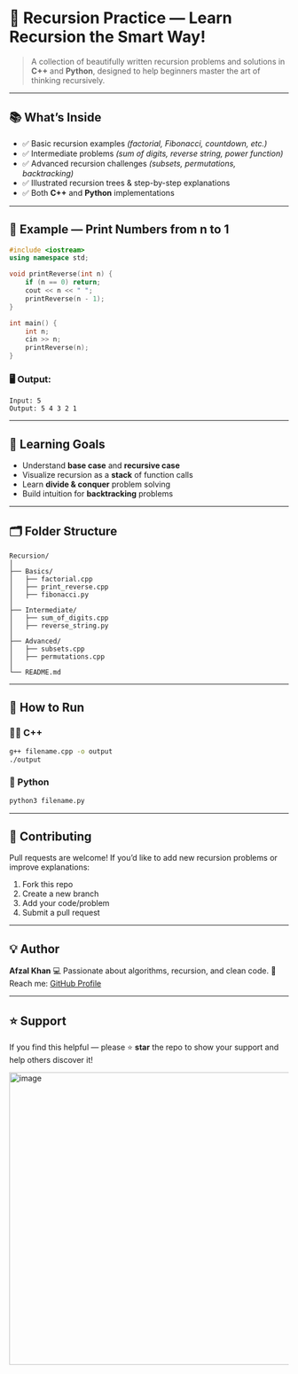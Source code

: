 # 💨 Recursion Practice — Learn Recursion the Smart Way!

> A collection of beautifully written recursion problems and solutions in **C++** and **Python**, designed to help beginners master the art of thinking recursively.

---

## 📚 What’s Inside

* ✅  Basic recursion examples *(factorial, Fibonacci, countdown, etc.)*
* ✅  Intermediate problems *(sum of digits, reverse string, power function)*
* ✅  Advanced recursion challenges *(subsets, permutations, backtracking)*
* ✅  Illustrated recursion trees & step-by-step explanations
* ✅  Both **C++** and **Python** implementations

---

## 🧩 Example — Print Numbers from n to 1

```cpp
#include <iostream>
using namespace std;

void printReverse(int n) {
    if (n == 0) return;
    cout << n << " ";
    printReverse(n - 1);
}

int main() {
    int n;
    cin >> n;
    printReverse(n);
}
```

### 🖥 Output:

```
Input: 5
Output: 5 4 3 2 1
```

---

## 🧠 Learning Goals

* Understand **base case** and **recursive case**
* Visualize recursion as a **stack** of function calls
* Learn **divide & conquer** problem solving
* Build intuition for **backtracking** problems

---

## 🗂️ Folder Structure

```
Recursion/
│
├── Basics/
│   ├── factorial.cpp
│   ├── print_reverse.cpp
│   ├── fibonacci.py
│
├── Intermediate/
│   ├── sum_of_digits.cpp
│   ├── reverse_string.py
│
├── Advanced/
│   ├── subsets.cpp
│   ├── permutations.cpp
│
└── README.md
```

---

## 🚀 How to Run

### 🧑‍💻 C++

```bash
g++ filename.cpp -o output
./output
```

### 🐍 Python

```bash
python3 filename.py
```

---

## 🌟 Contributing

Pull requests are welcome!
If you’d like to add new recursion problems or improve explanations:

1. Fork this repo
2. Create a new branch
3. Add your code/problem
4. Submit a pull request

---

## 💡 Author

**Afzal Khan**
💻 Passionate about algorithms, recursion, and clean code.
📧 Reach me: [GitHub Profile](https://github.com/afzalkhan101)

---

## ⭐ Support

If you find this helpful —
please ⭐ **star** the repo to show your support and help others discover it!

<img width="700" height="528" alt="image" src="https://github.com/user-attachments/assets/6f3d1880-833d-43aa-a22a-8b97925b4c3f" />
